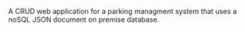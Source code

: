 A CRUD web application for a parking managment system that uses a noSQL JSON document on premise database.
